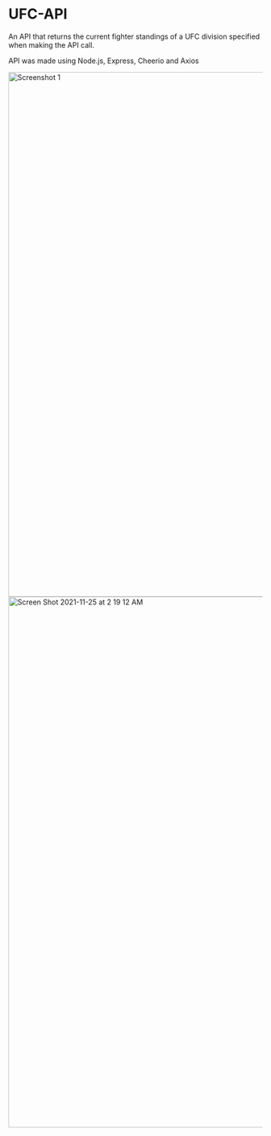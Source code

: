 # UFC-API
An API that returns the current fighter standings of a UFC division specified when making the API call.

API was made using Node.js, Express, Cheerio and Axios

<img width="1039" alt="Screenshot 1" src="https://user-images.githubusercontent.com/72741758/143355540-1e137770-d34f-44d7-8caa-82cc36822884.png">

<img width="1051" alt="Screen Shot 2021-11-25 at 2 19 12 AM" src="https://user-images.githubusercontent.com/72741758/143358366-b2fe747a-c8b6-41fa-b9bc-86101dfb6c01.png">

